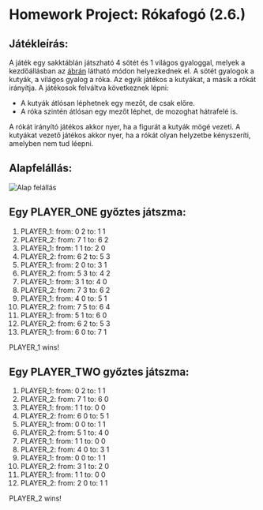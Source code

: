 # Homework Project: Rókafogó (2.6.)

## Játékleírás:
A játék egy sakktáblán játszható 4 sötét és 1 világos gyaloggal, melyek a kezdőállásban az [ábrán](#alapfelállás) látható módon helyezkednek el. A
sötét gyalogok a kutyák, a világos gyalog a róka. Az egyik játékos a kutyákat,
a másik a rókát irányítja. A játékosok felváltva következnek lépni:
- A kutyák átlósan léphetnek egy mezőt, de csak előre.
- A róka szintén átlósan egy mezőt léphet, de mozoghat hátrafelé is.

A rókát irányító játékos akkor nyer, ha a figurát a kutyák mögé vezeti. A
kutyákat vezető játékos akkor nyer, ha a rókát olyan helyzetbe kényszeríti,
amelyben nem tud léepni.

## Alapfelállás:
![Alap felállás](https://lichess1.org/export/fen.gif?fen=2P5/8/8/8/8/8/8/1p1p1p1p_w_-_-_0_1&color=white)

## Egy PLAYER_ONE győztes játszma:
1. PLAYER_1: from: 0 2 to: 1 1
2. PLAYER_2: from: 7 1 to: 6 2
3. PLAYER_1: from: 1 1 to: 2 0
4. PLAYER_2: from: 6 2 to: 5 3
5. PLAYER_1: from: 2 0 to: 3 1
6. PLAYER_2: from: 5 3 to: 4 2
7. PLAYER_1: from: 3 1 to: 4 0
8. PLAYER_2: from: 7 3 to: 6 2
9. PLAYER_1: from: 4 0 to: 5 1
10. PLAYER_2: from: 7 5 to: 6 4
11. PLAYER_1: from: 5 1 to: 6 0
12. PLAYER_2: from: 6 2 to: 5 3
13. PLAYER_1: from: 6 0 to: 7 1

PLAYER_1 wins!

## Egy PLAYER_TWO győztes játszma:
1. PLAYER_1: from: 0 2 to: 1 1
2. PLAYER_2: from: 7 1 to: 6 0
3. PLAYER_1: from: 1 1 to: 0 0
4. PLAYER_2: from: 6 0 to: 5 1
5. PLAYER_1: from: 0 0 to: 1 1
6. PLAYER_2: from: 5 1 to: 4 0
7. PLAYER_1: from: 1 1 to: 0 0
8. PLAYER_2: from: 4 0 to: 3 1
9. PLAYER_1: from: 0 0 to: 1 1
10. PLAYER_2: from: 3 1 to: 2 0
11. PLAYER_1: from: 1 1 to: 0 0
12. PLAYER_2: from: 2 0 to: 1 1

PLAYER_2 wins!
